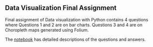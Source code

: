 ## Data Visualization Final Assignment

Final assignment of Data visualization with Python contains 4 questions where Questions 1 and 2 are on bar charts. Questions 3 and 4 are on Choropleth maps generated using Folium.

The [notebook](Data_Visualization_Final_Assingment.ipynb) has detailed descriptions of the questions and answers. 